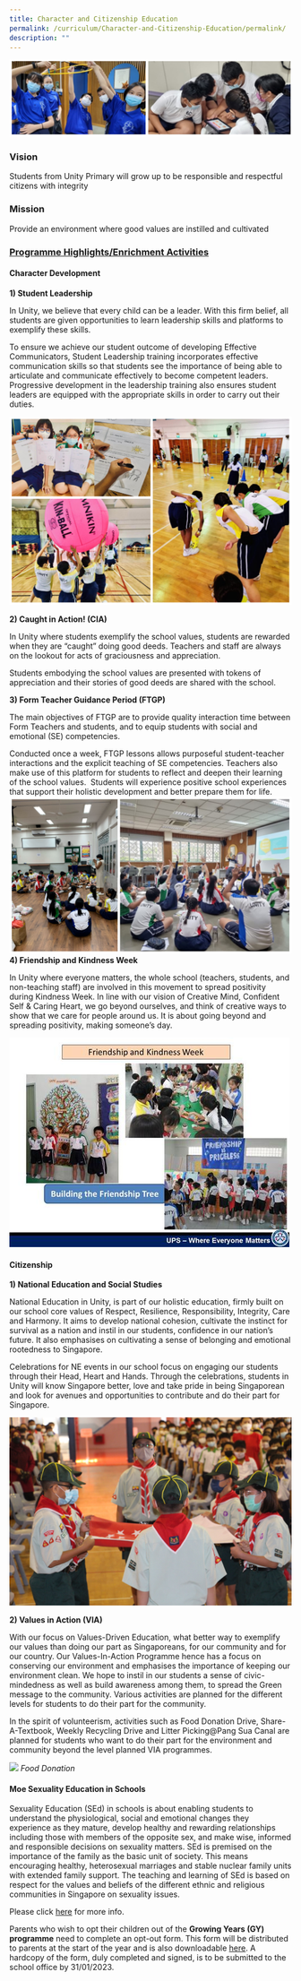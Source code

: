 ```yaml
---
title: Character and Citizenship Education
permalink: /curriculum/Character-and-Citizenship-Education/permalink/
description: ""
---
```

![](/images/Curriculum/2023/CCE/CCE%20Banner.jpg)
### **Vision**
Students from Unity Primary will grow up to be responsible and respectful citizens with integrity

### **Mission**
Provide an environment where good values are instilled and cultivated

### **<u>Programme Highlights/Enrichment Activities</u>**

#### **Character Development**

**1) Student Leadership**

In Unity, we believe that every child can be a leader. With this firm belief, all students are given opportunities to learn leadership skills and platforms to exemplify these skills.

To ensure we achieve our student outcome of developing Effective Communicators, Student Leadership training incorporates effective communication skills so that students see the importance of being able to articulate and communicate effectively to become competent leaders. Progressive development in the leadership training also ensures student leaders are equipped with the appropriate skills in order to carry out their duties.

![](/images/Curriculum/2023/CCE/CCE%20Student%20Leaders.jpg)

**2) Caught in Action! (CIA)**

In Unity where students exemplify the school values, students are rewarded when they are “caught” doing good deeds. Teachers and staff are always on the lookout for acts of graciousness and appreciation.

Students embodying the school values are presented with tokens of appreciation and their stories of good deeds are shared with the school.

**3) Form Teacher Guidance Period (FTGP)**

The main objectives of FTGP are to provide quality interaction time between Form Teachers and students, and to equip students with social and emotional (SE) competencies.

Conducted once a week, FTGP lessons allows purposeful student-teacher interactions and the explicit teaching of SE competencies. Teachers also make use of this platform for students to reflect and deepen their learning of the school values.  Students will experience positive school experiences that support their holistic development and better prepare them for life.
![](/images/Curriculum/2023/CCE/CCE%20Reflection.jpg)
**4) Friendship and Kindness Week**

In Unity where everyone matters, the whole school (teachers, students, and non-teaching staff) are involved in this movement to spread positivity during Kindness Week. In line with our vision of Creative Mind, Confident Self & Caring Heart, we go beyond ourselves, and think of creative ways to show that we care for people around us. It is about going beyond and spreading positivity, making someone’s day.

![](/images/CCE_Friendship.jpeg)

#### **Citizenship**

**1) National Education and Social Studies**

National Education in Unity, is part of our holistic education, firmly built on our school core values of Respect, Resilience, Responsibility, Integrity, Care and Harmony. It aims to develop national cohesion, cultivate the instinct for survival as a nation and instil in our students, confidence in our nation’s future. It also emphasises on cultivating a sense of belonging and emotional rootedness to Singapore.

Celebrations for NE events in our school focus on engaging our students through their Head, Heart and Hands. Through the celebrations, students in Unity will know Singapore better, love and take pride in being Singaporean and look for avenues and opportunities to contribute and do their part for Singapore.

![](/images/Curriculum/2023/CCE/CCE%20National%20Day.jpg)

**2) Values in Action (VIA)**

With our focus on Values-Driven Education, what better way to exemplify our values than doing our part as Singaporeans, for our community and for our country. Our Values-In-Action Programme hence has a focus on conserving our environment and emphasises the importance of keeping our environment clean. We hope to instil in our students a sense of civic-mindedness as well as build awareness among them, to spread the Green message to the community. Various activities are planned for the different levels for students to do their part for the community.

In the spirit of volunteerism, activities such as Food Donation Drive, Share-A-Textbook, Weekly Recycling Drive and Litter Picking@Pang Sua Canal are planned for students who want to do their part for the environment and community beyond the level planned VIA programmes.

![](/images/Curriculum/2023/CCE/CCE%20Food%20Donation.png)
*Food Donation*
#### **Moe Sexuality Education in Schools**

Sexuality Education (SEd) in schools is about enabling students to understand the physiological, social and emotional changes they experience as they mature, develop healthy and rewarding relationships including those with members of the opposite sex, and make wise, informed and responsible decisions on sexuality matters. SEd is premised on the importance of the family as the basic unit of society. This means encouraging healthy, heterosexual marriages and stable nuclear family units with extended family support. The teaching and learning of SEd is based on respect for the values and beliefs of the different ethnic and religious communities in Singapore on sexuality issues.

Please click [here](/Sexuality-Education/permalink/) for more info.

Parents who wish to opt their children out of the **Growing Years (GY) programme** need to complete an opt-out form. This form will be distributed to parents at the start of the year and is also downloadable [here](/files/Curriculum/CCE/2023/Annex%20A-SEd.pdf). A hardcopy of the form, duly completed and signed, is to be submitted to the school office by 31/01/2023.